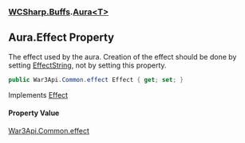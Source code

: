 ### [WCSharp.Buffs](WCSharp.Buffs.md 'WCSharp.Buffs').[Aura&lt;T&gt;](WCSharp.Buffs.Aura_T_.md 'WCSharp.Buffs.Aura<T>')

## Aura<T>.Effect Property

The effect used by the aura. Creation of the effect should be done by setting [EffectString](WCSharp.Buffs.IAura.EffectString.md 'WCSharp.Buffs.IAura.EffectString'), not by setting this property.

```csharp
public War3Api.Common.effect Effect { get; set; }
```

Implements [Effect](WCSharp.Buffs.IAura.Effect.md 'WCSharp.Buffs.IAura.Effect')

#### Property Value
[War3Api.Common.effect](https://docs.microsoft.com/en-us/dotnet/api/War3Api.Common.effect 'War3Api.Common.effect')